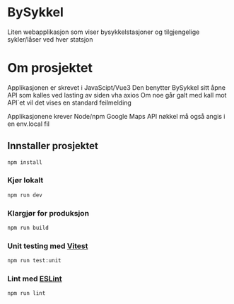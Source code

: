 # BySykkel

Liten webapplikasjon som viser bysykkelstasjoner og tilgjengelige sykler/låser ved hver statsjon

# Om prosjektet

Applikasjonen er skrevet i JavaScipt/Vue3
Den benytter BySykkel sitt åpne API som kalles ved lasting av siden vha axios
Om noe går galt med kall mot API`et vil det vises en standard feilmelding

Applikasjonene krever Node/npm
Google Maps API nøkkel må også angis i en env.local fil


## Innstaller prosjektet

```sh
npm install
```

### Kjør lokalt

```sh
npm run dev
```

### Klargjør for produksjon

```sh
npm run build
```

### Unit testing med [Vitest](https://vitest.dev/)

```sh
npm run test:unit
```

### Lint med [ESLint](https://eslint.org/)

```sh
npm run lint
```
